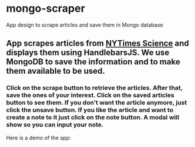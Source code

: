 # mongo-scraper
App design to scrape articles and save them in Mongo database

## App scrapes articles from [NYTimes Science](https://www.nytimes.com/section/science "NYTimes Science") and displays them using HandlebarsJS. We use MongoDB to save the information and to make them available to be used.

### Click on the scrape button to retrieve the articles. After that, save the ones of your interest. Click on the saved articles button to see them. If you don't want the article anymore, just click the unsave button. If you like the article and want to create a note to it just click on the note button. A modal will show so you can input your note.

Here is a demo of the app:

